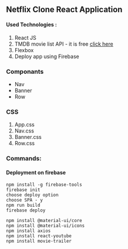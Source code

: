## Netflix Clone React Application

#### Used Technologies :

1. React JS
2. TMDB movie list API - it is free 
[click here](https://www.themoviedb.org/?language=en-US)
3. Flexbox
4. Deploy app using Firebase

### Componants

- Nav
- Banner
- Row

### CSS

1. App.css
2. Nav.css
3. Banner.css
4. Row.css

### Commands:

#### Deployment on firebase

```
npm install -g firebase-tools
firebase init
choose deploy option
choose SPA - y
npm run build
firebase deploy

npm install @material-ui/core
npm install @material-ui/icons
npm install axios
npm install react-youtube
npm install movie-trailer
```
